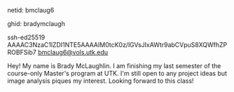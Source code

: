 netid: bmclaug6

ghid: bradymclaugh

ssh-ed25519 AAAAC3NzaC1lZDI1NTE5AAAAIM0tcK0z/lGVsJIxAWtr9abCVpuS8XQWfhZPROBFSib7 bmclaug6@vols.utk.edu

Hey! My name is Brady McLaughlin. I am finishing my last semester of the course-only Master's program at UTK. I'm still open to any project ideas but image analysis piques my interest. Looking forward to this class!

